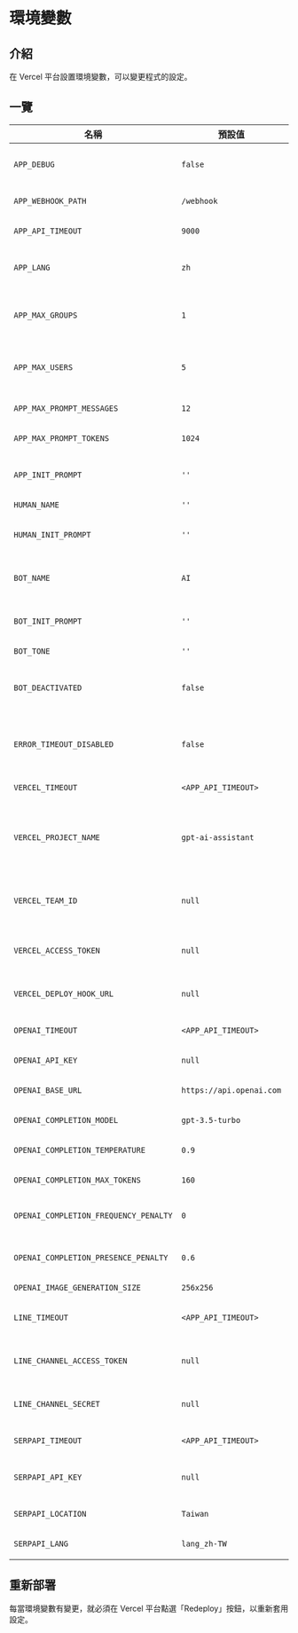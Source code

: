 <script setup>
import { withBase } from '@vuepress/client'
</script>

# 環境變數

## 介紹

在 Vercel 平台設置環境變數，可以變更程式的設定。

## 一覽

名稱 | 預設值 | 說明
--- | --- | ---
`APP_DEBUG` | `false` | 是否在標準輸出印出訊息，值必須為 `true` 或 `false`。
`APP_WEBHOOK_PATH` | `/webhook` | 應用程式的 webhook URL 路徑。
`APP_API_TIMEOUT` | `9000` | 呼叫外部服務 API 的超時時間。
`APP_LANG` | `zh` | 程式的初始語言，值必須為 `zh_TW`、`zh_CN`、`en` 或 `ja`。
`APP_MAX_GROUPS` | `1` | 群組數量上限，必須設置 `VERCEL_ACCESS_TOKEN` 環境變數。
`APP_MAX_USERS` | `5` | 用戶數量上限，必須設置 `VERCEL_ACCESS_TOKEN` 環境變數。
`APP_MAX_PROMPT_MESSAGES` | `12` | 上下文語句的數量上限。
`APP_MAX_PROMPT_TOKENS` | `1024` | 上下文單詞的數量上限。
`APP_INIT_PROMPT` | `''` | 系統的初始提示詞，用來設定使用者或 AI 的人物設定。
`HUMAN_NAME` | `''` | 使用者的名字。
`HUMAN_INIT_PROMPT` | `''` | 使用者的初始提示詞，用來設定使用者或 AI 的人物設定。
`BOT_NAME` | `AI` | AI 的名字。當 AI 自動回覆設為關閉時，可以用來呼叫。
`BOT_INIT_PROMPT` | `''` | AI 的初始提示詞，用來設定使用者或 AI 的人物設定。
`BOT_TONE` | `''` | AI 的回覆語氣。
`BOT_DEACTIVATED` | `false` | 是否在一開始將 AI 自動回覆設為關閉，值必須為 `true` 或 `false`。
`ERROR_TIMEOUT_DISABLED` | `false` | 是否將呼叫外部服務 API 的超時錯誤關閉，值必須為 `true` 或 `false`。
`VERCEL_TIMEOUT` | `<APP_API_TIMEOUT>` | 呼叫 Vercel API 的超時時間。
`VERCEL_PROJECT_NAME` | `gpt-ai-assistant` | Vercel 的專案名稱。當 Vercel 的專案名稱與 GitHub 的專案名稱不一樣時，必須使用此環境變數指定。
`VERCEL_TEAM_ID` | `null` | Vercel 的 <a :href="withBase('/images/vercel-team-id.png')" target="_blank">team ID</a>。使用 Vercel 的 Pro 方案時，必須使用此環境變數指定。
`VERCEL_ACCESS_TOKEN` | `null` | Vercel 的 <a :href="withBase('/images/vercel-access-token.png')" target="_blank">access token</a>，用來實現持久化儲存。
`VERCEL_DEPLOY_HOOK_URL` | `null` | Vercel 的 <a :href="withBase('/images/vercel-deploy-hook-url.png')" target="_blank">deploy hook URL</a>，用來重新部署應用程式。
`OPENAI_TIMEOUT` | `<APP_API_TIMEOUT>` | 呼叫 OpenAI API 的超時時間。
`OPENAI_API_KEY` | `null` | OpenAI 的 <a :href="withBase('/images/openai-api-key.png')" target="_blank">API key</a>，用來實現與 AI 對話。
`OPENAI_BASE_URL` | `https://api.openai.com` | OpenAI 的 API 端點。
`OPENAI_COMPLETION_MODEL` | `gpt-3.5-turbo` | 詳見 [model](https://beta.openai.com/docs/api-reference/completions/create#completions/create-model) 參數說明。
`OPENAI_COMPLETION_TEMPERATURE` | `0.9` | 詳見 [temperature](https://beta.openai.com/docs/api-reference/completions/create#completions/create-temperature) 參數說明。
`OPENAI_COMPLETION_MAX_TOKENS` | `160` | 詳見 [max_tokens](https://beta.openai.com/docs/api-reference/completions/create#completions/create-max_tokens) 參數說明。
`OPENAI_COMPLETION_FREQUENCY_PENALTY` | `0` | 詳見 [frequency_penalty](https://beta.openai.com/docs/api-reference/completions/create#completions/create-frequency_penalty) 參數說明。
`OPENAI_COMPLETION_PRESENCE_PENALTY` | `0.6` | 詳見 [presence_penalty](https://beta.openai.com/docs/api-reference/completions/create#completions/create-presence_penalty) 參數說明。
`OPENAI_IMAGE_GENERATION_SIZE` | `256x256` | 詳見 [size](https://beta.openai.com/docs/api-reference/images/create#images/create-size) 參數說明。
`LINE_TIMEOUT` | `<APP_API_TIMEOUT>` | 呼叫 LINE Messaging API 的超時時間。
`LINE_CHANNEL_ACCESS_TOKEN` | `null` | LINE 的 <a :href="withBase('/images/line-channel-access-token.png')" target="_blank">channel access token</a>，用來傳送訊息。
`LINE_CHANNEL_SECRET` | `null` | LINE 的 <a :href="withBase('/images/line-channel-secret.png')" target="_blank">channel secret</a>，用來驗證訊息來源。
`SERPAPI_TIMEOUT` | `<APP_API_TIMEOUT>` | 呼叫 SerpApi API 的超時時間。
`SERPAPI_API_KEY` | `null` | SerpApi 的 <a :href="withBase('/images/serpapi-api-key.png')" target="_blank">API key</a>，用來查詢 Google 資料。
`SERPAPI_LOCATION` | `Taiwan` | 查詢 Google 資料時，使用的地區。
`SERPAPI_LANG` | `lang_zh-TW` | 查詢 Google 資料時，使用的語言。

## 重新部署

每當環境變數有變更，就必須在 Vercel 平台點選「Redeploy」按鈕，以重新套用設定。

<div align="center">
  <img :src="withBase('/images/vercel-redeploy.png')" width="600"/>
</div>
